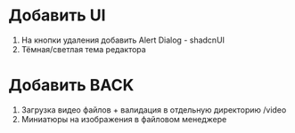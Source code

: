 # Добавить UI
1. На кнопки удаления добавить Alert Dialog - shadcnUI
2. Тёмная/светлая тема редактора


# Добавить BACK
1. Загрузка видео файлов + валидация в отдельную директорию /video
2. Миниатюры на изображения в файловом менеджере
